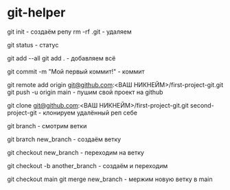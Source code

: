 # git-helper

git init - создаём репу
rm -rf .git - удаляем

git status - статус

git add --all
git add . - добавляем всё

git commit -m "Мой первый коммит!" - коммит

git remote add origin git@github.com:<ВАШ НИКНЕЙМ>/first-project-git.git 
git push -u origin main  - пушим свой проект на github

git clone git@github.com:<ВАШ НИКНЕЙМ>/first-project-git.git second-project-git - клонируем удалённый реп себе

git branch - смотрим ветки

git braтch new_branch - создаём ветку

git checkout new_branch - переходим на ветку

git checkout -b another_branch - создаём и переходим

git checkout main
git merge new_branch - мержим новую ветку в main
